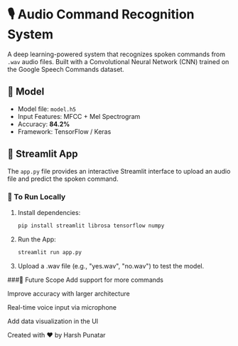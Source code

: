 # 🎙️ Audio Command Recognition System

A deep learning-powered system that recognizes spoken commands from `.wav` audio files. Built with a Convolutional Neural Network (CNN) trained on the Google Speech Commands dataset.

## 🧠 Model

- Model file: `model.h5`
- Input Features: MFCC + Mel Spectrogram
- Accuracy: **84.2%**
- Framework: TensorFlow / Keras

## 🚀 Streamlit App

The `app.py` file provides an interactive Streamlit interface to upload an audio file and predict the spoken command.

### 🔧 To Run Locally

1. Install dependencies:

   ```bash
   pip install streamlit librosa tensorflow numpy
   ```
  
2. Run the App:
   ```bash
   streamlit run app.py
   ```

3. Upload a .wav file (e.g., "yes.wav", "no.wav") to test the model.


###📌 Future Scope
Add support for more commands

Improve accuracy with larger architecture

Real-time voice input via microphone

Add data visualization in the UI


Created with ❤️ by Harsh Punatar
